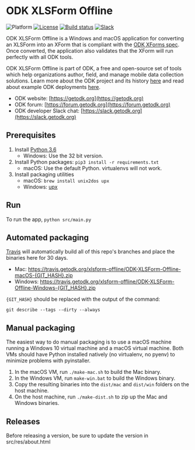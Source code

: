 # ODK XLSForm Offline
![Platform](https://img.shields.io/badge/platform-Python-blue.svg)
[![License](https://img.shields.io/badge/license-Apache%202.0-blue.svg)](https://opensource.org/licenses/Apache-2.0)
[![Build status](https://api.travis-ci.org/getodk/xlsform-offline.svg?branch=master)](https://travis-ci.org/github/getodk/xlsform-offline)
[![Slack](https://img.shields.io/badge/chat-on%20slack-brightgreen)](https://slack.getodk.org)

ODK XLSForm Offline is a Windows and macOS application for converting an XLSForm into an XForm that is compliant with the [ODK XForms spec](http://getodk.github.io/xforms-spec). Once converted, the application also validates that the XForm will run perfectly with all ODK tools.
   
ODK XLSForm Offline is part of ODK, a free and open-source set of tools which help organizations author, field, and manage mobile data collection solutions. Learn more about the ODK project and its history [here](https://getodk.org/about/) and read about example ODK deployments [here](https://getodk.org/about/deployments/).

* ODK website: [https://getodk.org](https://getodk.org)
* ODK forum: [https://forum.getodk.org](https://forum.getodk.org)
* ODK developer Slack chat: [https://slack.getodk.org](https://slack.getodk.org)

## Prerequisites

1. Install [Python 3.6](https://www.python.org/downloads/)
	* Windows: Use the 32 bit version.
1. Install Python packages: ``pip3 install -r requirements.txt``
	* macOS: Use the default Python. virtualenvs will not work.
1. Install packaging utilities
	* macOS: ``brew install unix2dos upx``
	* Windows: [upx](https://upx.github.io/)

## Run

To run the app, `python src/main.py`

## Automated packaging

[Travis](https://travis-ci.com/) will automatically build all of this repo's branches and place the binaries here for 30 days.

* Mac: https://travis.getodk.org/xlsform-offline/ODK-XLSForm-Offline-macOS-{GIT_HASH}.zip
* Windows: https://travis.getodk.org/xlsform-offline/ODK-XLSForm-Offline-Windows-{GIT_HASH}.zip

`{GIT_HASH}` should be replaced with the output of the command:
```shell 
git describe --tags --dirty --always
```

## Manual packaging

The easiest way to do manual packaging is to use a macOS machine running a Windows 10 virtual machine and a macOS virtual machine. Both VMs should have Python installed natively (no virtualenv, no pyenv) to minimize problems with pyinstaller.

1. In the macOS VM, run `./make-mac.sh` to build the Mac binary.
1. In the Windows VM, run `make-win.bat` to build the Windows binary.
1. Copy the resulting binaries into the `dist/mac` and `dist/win` folders on the host machine.
1. On the host machine, run `./make-dist.sh` to zip up the Mac and Windows binaries.

## Releases

Before releasing a version, be sure to update the version in src/res/about.html
